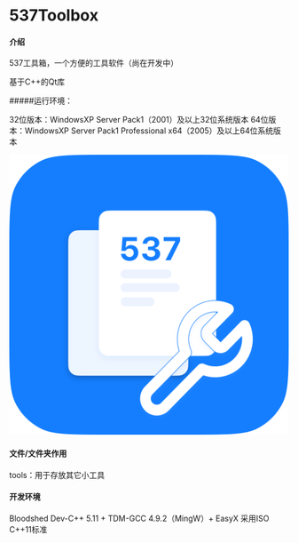 # 537Toolbox

#### 介绍

537工具箱，一个方便的工具软件（尚在开发中）

基于C++的Qt库

#####运行环境：

32位版本：WindowsXP Server Pack1（2001）及以上32位系统版本
64位版本：WindowsXP Server Pack1 Professional x64（2005）及以上64位系统版本

![537工具箱图标](537ToolboxLogo.png)

#### 文件/文件夹作用

tools：用于存放其它小工具

#### 开发环境

Bloodshed Dev-C++ 5.11 + TDM-GCC 4.9.2（MingW）+ EasyX
采用ISO C++11标准
